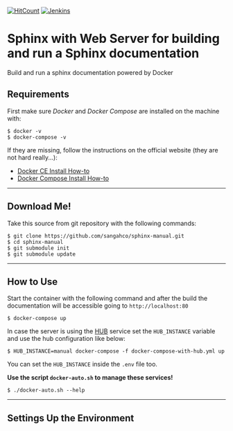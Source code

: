 [![HitCount](http://hits.dwyl.io/sangahco/sangahco/sphinx-manual.svg)](http://hits.dwyl.io/sangahco/sangahco/sphinx-manual)
[![Jenkins](https://img.shields.io/jenkins/s/https/dev.builder.sangah.com/job/sphinx-manual.svg?style=flat-square)]()

# Sphinx with Web Server for building and run a Sphinx documentation

Build and run a sphinx documentation powered by Docker

## Requirements

First make sure *Docker* and *Docker Compose* are installed on the machine with:

    $ docker -v
    $ docker-compose -v

If they are missing, follow the instructions on the official website (they are not hard really...):

- [Docker CE Install How-to](https://docs.docker.com/engine/installation/)
- [Docker Compose Install How-to](https://docs.docker.com/compose/install/)

---

## Download Me!

Take this source from git repository with the following commands:

    $ git clone https://github.com/sangahco/sphinx-manual.git
    $ cd sphinx-manual
    $ git submodule init
    $ git submodule update

---

## How to Use

Start the container with the following command and after the build the documentation 
will be accessible going to `http://localhost:80`

    $ docker-compose up

In case the server is using the [HUB](https://github.com/sangahco/docker-webapp-hub) 
service set the `HUB_INSTANCE` variable 
and use the hub configuration like below:

    $ HUB_INSTANCE=manual docker-compose -f docker-compose-with-hub.yml up

You can set the `HUB_INSTANCE` inside the `.env` file too.


**Use the script `docker-auto.sh` to manage these services!**

    $ ./docker-auto.sh --help

---

## Settings Up the Environment
